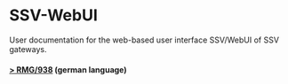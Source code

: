 # SSV-WebUI
User documentation for the web-based user interface SSV/WebUI of SSV gateways.

#### [> RMG/938](RMG-938/readme.md) (german language)
